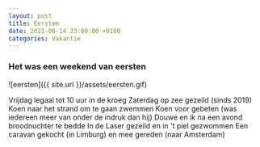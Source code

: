 ```yaml
---
layout: post
title: Eerstem
date: 2021-06-14 23:00:00 +0100
categories: Vakantie
---
```


### Het was een weekend van eersten

![eersten]({{ site.url }}/assets/eersten.gif)

Vrijdag legaal tot 10 uur in de kroeg
Zaterdag op zee gezeild (sinds 2019)
Koen naar het strand om te gaan zwemmen
Koen voor gebeten (was iedereen meer van onder de indruk dan hij)
Douwe en ik na een avond broodnuchter te bedde
In de Laser gezeild en in 't piel gezwommen
Een caravan gekocht (in Limburg) en mee gereden (naar Amsterdam)